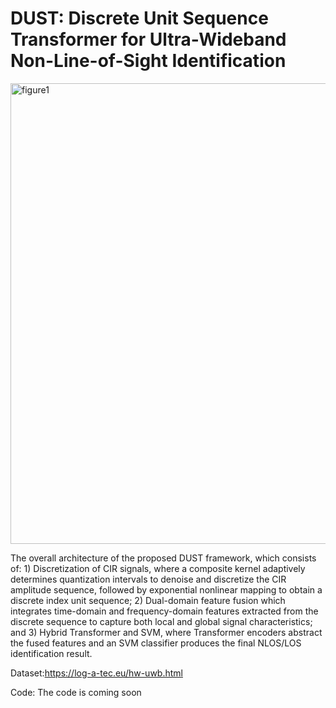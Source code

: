 # DUST: Discrete Unit Sequence Transformer for Ultra-Wideband Non-Line-of-Sight Identification

<img width="2000" height="737" alt="figure1" src="https://github.com/user-attachments/assets/827ea19a-07ae-4707-897a-a843b65c84e5" />




The overall architecture of the proposed DUST framework, which consists of: 1) Discretization of CIR signals, where a composite kernel adaptively determines quantization intervals to denoise and discretize the CIR amplitude sequence, followed by exponential nonlinear mapping to obtain a discrete index unit sequence; 2) Dual-domain feature fusion which integrates time-domain and frequency-domain features extracted from the discrete sequence to capture both local and global signal characteristics; and 3) Hybrid Transformer and SVM, where Transformer encoders abstract the fused features and an SVM classifier produces the final NLOS/LOS identification result.


Dataset:https://log-a-tec.eu/hw-uwb.html

Code:
The code is coming soon
